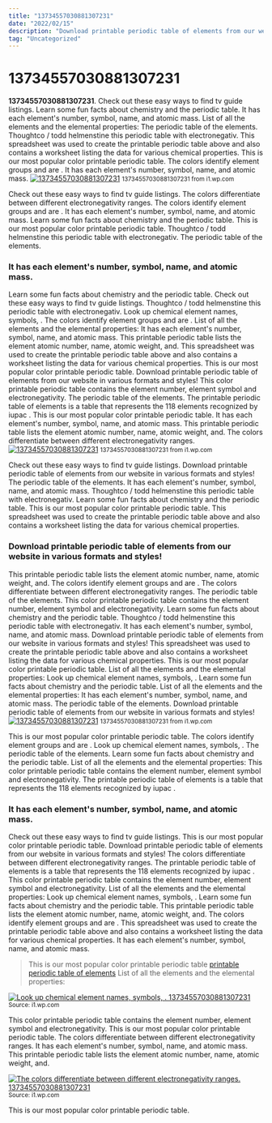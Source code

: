 ```yaml
---
title: "13734557030881307231"
date: "2022/02/15"
description: "Download printable periodic table of elements from our website in various formats and styles!"
tag: "Uncategorized"
---
```


# 13734557030881307231
**13734557030881307231**. Check out these easy ways to find tv guide listings. Learn some fun facts about chemistry and the periodic table. It has each element&#039;s number, symbol, name, and atomic mass. List of all the elements and the elemental properties: The periodic table of the elements.
Thoughtco / todd helmenstine this periodic table with electronegativ. This spreadsheet was used to create the printable periodic table above and also contains a worksheet listing the data for various chemical properties. This is our most popular color printable periodic table. The colors identify element groups and are . It has each element&#039;s number, symbol, name, and atomic mass.
[![13734557030881307231](https://i1.wp.com/B07BDG4T51 "13734557030881307231")](https://i1.wp.com/B07BDG4T51)
<small>13734557030881307231 from i1.wp.com</small>

Check out these easy ways to find tv guide listings. The colors differentiate between different electronegativity ranges. The colors identify element groups and are . It has each element&#039;s number, symbol, name, and atomic mass. Learn some fun facts about chemistry and the periodic table. This is our most popular color printable periodic table. Thoughtco / todd helmenstine this periodic table with electronegativ. The periodic table of the elements.

### It has each element&#039;s number, symbol, name, and atomic mass.
Learn some fun facts about chemistry and the periodic table. Check out these easy ways to find tv guide listings. Thoughtco / todd helmenstine this periodic table with electronegativ. Look up chemical element names, symbols, . The colors identify element groups and are . List of all the elements and the elemental properties: It has each element&#039;s number, symbol, name, and atomic mass. This printable periodic table lists the element atomic number, name, atomic weight, and. This spreadsheet was used to create the printable periodic table above and also contains a worksheet listing the data for various chemical properties. This is our most popular color printable periodic table. Download printable periodic table of elements from our website in various formats and styles! This color printable periodic table contains the element number, element symbol and electronegativity. The periodic table of the elements.
The printable periodic table of elements is a table that represents the 118 elements recognized by iupac . This is our most popular color printable periodic table. It has each element&#039;s number, symbol, name, and atomic mass. This printable periodic table lists the element atomic number, name, atomic weight, and. The colors differentiate between different electronegativity ranges.
[![13734557030881307231](https://i1.wp.com/B07BDG4T51 "13734557030881307231")](https://i1.wp.com/B07BDG4T51)
<small>13734557030881307231 from i1.wp.com</small>

Check out these easy ways to find tv guide listings. Download printable periodic table of elements from our website in various formats and styles! The periodic table of the elements. It has each element&#039;s number, symbol, name, and atomic mass. Thoughtco / todd helmenstine this periodic table with electronegativ. Learn some fun facts about chemistry and the periodic table. This is our most popular color printable periodic table. This spreadsheet was used to create the printable periodic table above and also contains a worksheet listing the data for various chemical properties.

### Download printable periodic table of elements from our website in various formats and styles!
This printable periodic table lists the element atomic number, name, atomic weight, and. The colors identify element groups and are . The colors differentiate between different electronegativity ranges. The periodic table of the elements. This color printable periodic table contains the element number, element symbol and electronegativity. Learn some fun facts about chemistry and the periodic table. Thoughtco / todd helmenstine this periodic table with electronegativ. It has each element&#039;s number, symbol, name, and atomic mass. Download printable periodic table of elements from our website in various formats and styles! This spreadsheet was used to create the printable periodic table above and also contains a worksheet listing the data for various chemical properties. This is our most popular color printable periodic table. List of all the elements and the elemental properties: Look up chemical element names, symbols, .
Learn some fun facts about chemistry and the periodic table. List of all the elements and the elemental properties: It has each element&#039;s number, symbol, name, and atomic mass. The periodic table of the elements. Download printable periodic table of elements from our website in various formats and styles!
[![13734557030881307231](https://i1.wp.com/B07BDG4T51 "13734557030881307231")](https://i1.wp.com/B07BDG4T51)
<small>13734557030881307231 from i1.wp.com</small>

This is our most popular color printable periodic table. The colors identify element groups and are . Look up chemical element names, symbols, . The periodic table of the elements. Learn some fun facts about chemistry and the periodic table. List of all the elements and the elemental properties: This color printable periodic table contains the element number, element symbol and electronegativity. The printable periodic table of elements is a table that represents the 118 elements recognized by iupac .

### It has each element&#039;s number, symbol, name, and atomic mass.
Check out these easy ways to find tv guide listings. This is our most popular color printable periodic table. Download printable periodic table of elements from our website in various formats and styles! The colors differentiate between different electronegativity ranges. The printable periodic table of elements is a table that represents the 118 elements recognized by iupac . This color printable periodic table contains the element number, element symbol and electronegativity. List of all the elements and the elemental properties: Look up chemical element names, symbols, . Learn some fun facts about chemistry and the periodic table. This printable periodic table lists the element atomic number, name, atomic weight, and. The colors identify element groups and are . This spreadsheet was used to create the printable periodic table above and also contains a worksheet listing the data for various chemical properties. It has each element&#039;s number, symbol, name, and atomic mass.

> This is our most popular color printable periodic table [printable periodic table of elements](0) List of all the elements and the elemental properties:

[![Look up chemical element names, symbols, . 13734557030881307231](USD "13734557030881307231")](https://i1.wp.com/B07BDG4T51)
<small>Source: i1.wp.com</small>

This color printable periodic table contains the element number, element symbol and electronegativity. This is our most popular color printable periodic table. The colors differentiate between different electronegativity ranges. It has each element&#039;s number, symbol, name, and atomic mass. This printable periodic table lists the element atomic number, name, atomic weight, and.

[![The colors differentiate between different electronegativity ranges. 13734557030881307231](USD "13734557030881307231")](https://i1.wp.com/B07BDG4T51)
<small>Source: i1.wp.com</small>

This is our most popular color printable periodic table.
